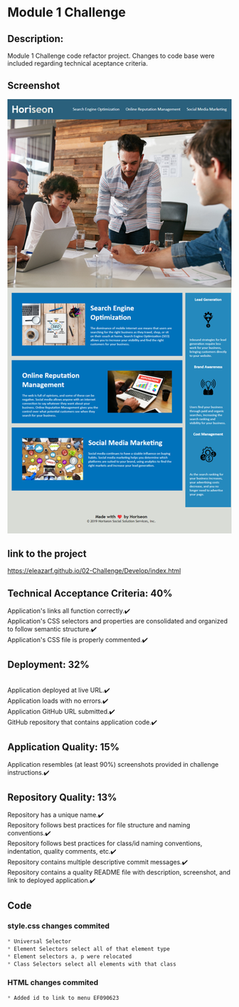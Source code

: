 # Module 1 Challenge

## Description:<br>
Module 1 Challenge code refactor project. Changes to code base were included regarding technical aceptance criteria.<br>

## Screenshot<br>
![Screenshot-02-Challenge-Develop-Eleazar](Assets/eleazarf.github.io_02-Challenge_Develop_.png)
<br>

## link to the project <br>
https://eleazarf.github.io/02-Challenge/Develop/index.html<br>

## Technical Acceptance Criteria: 40% <br>
Application's links all function correctly.✔️<br>
Application's CSS selectors and properties are consolidated and organized to follow semantic structure.✔️<br>
Application's CSS file is properly commented.✔️<br>

## Deployment: 32%<br>
<br>
Application deployed at live URL.✔️<br>
Application loads with no errors.✔️<br>
Application GitHub URL submitted.✔️<br>
GitHub repository that contains application code.✔️<br>

## Application Quality: 15%<br>
Application resembles (at least 90%) screenshots provided in challenge instructions.✔️<br>

## Repository Quality: 13%<br>
Repository has a unique name.✔️<br>
Repository follows best practices for file structure and naming conventions.✔️<br>
Repository follows best practices for class/id naming conventions, indentation, quality comments, etc.✔️<br>
Repository contains multiple descriptive commit messages.✔️<br>
Repository contains a quality README file with description, screenshot, and link to deployed application.✔️<br>

## Code<br>
### style.css changes commited<br>
```CSS
* Universal Selector
* Element Selectors select all of that element type
* Element selectors a, p were relocated
* Class Selectors select all elements with that class
```

### HTML changes commited<br>
```CSS
* Added id to link to menu EF090623
```